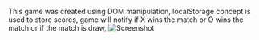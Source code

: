 This game was created using DOM manipulation,
localStorage concept is used to store scores,
game will notify if X wins the match or O wins the match or if the match is draw,
![Screenshot](https://github.com/user-attachments/assets/bd5b0fa1-5584-4738-b87f-e3658b3995cd)
